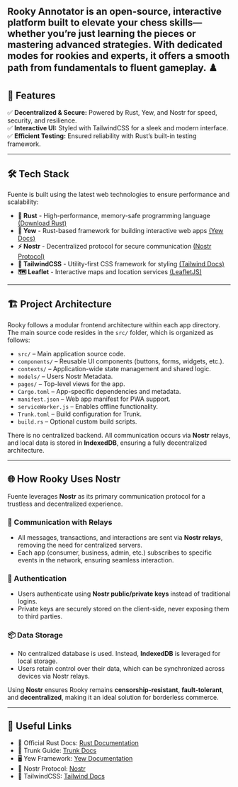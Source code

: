Rooky Annotator is an open-source, interactive platform built to elevate your chess skills—whether you’re just learning the pieces or mastering advanced strategies. With dedicated modes for rookies and experts, it offers a smooth path from fundamentals to fluent gameplay. ♟️
---

## 🚀 Features

✅ **Decentralized & Secure:** Powered by Rust, Yew, and Nostr for speed, security, and resilience.  
✅ **Interactive UI:** Styled with TailwindCSS for a sleek and modern interface.
✅ **Efficient Testing:** Ensured reliability with Rust’s built-in testing framework.  

---

## 🛠 Tech Stack

Fuente is built using the latest web technologies to ensure performance and scalability:

- **🦀 Rust** - High-performance, memory-safe programming language [(Download Rust)](https://www.rust-lang.org/learn/get-started)
- **🌿 Yew** - Rust-based framework for building interactive web apps [(Yew Docs)](https://yew.rs/docs/)
- **⚡ Nostr** - Decentralized protocol for secure communication [(Nostr Protocol)](https://nostr.com/)
- **🎨 TailwindCSS** - Utility-first CSS framework for styling [(Tailwind Docs)](https://tailwindcss.com/docs)
- **🗺️ Leaflet** - Interactive maps and location services [(LeafletJS)](https://leafletjs.com/)

---

## 🏗 Project Architecture

Rooky follows a modular frontend architecture within each app directory. The main source code resides in the `src/` folder, which is organized as follows:

- `src/` – Main application source code.
- `components/` – Reusable UI components (buttons, forms, widgets, etc.).
- `contexts/` – Application-wide state management and shared logic.
- `models/` – Users Nostr Metadata.
- `pages/` – Top-level views for the app.
- `Cargo.toml` – App-specific dependencies and metadata.
- `manifest.json` – Web app manifest for PWA support.
- `serviceWorker.js` – Enables offline functionality.
- `Trunk.toml` – Build configuration for Trunk.
- `build.rs` – Optional custom build scripts.

There is no centralized backend. All communication occurs via **Nostr** relays, and local data is stored in **IndexedDB**, ensuring a fully decentralized architecture.

---

## 🌐 How Rooky Uses Nostr

Fuente leverages **Nostr** as its primary communication protocol for a trustless and decentralized experience. 

### 🔗 Communication with Relays
- All messages, transactions, and interactions are sent via **Nostr relays**, removing the need for centralized servers.
- Each app (consumer, business, admin, etc.) subscribes to specific events in the network, ensuring seamless interaction.

### 🔑 Authentication
- Users authenticate using **Nostr public/private keys** instead of traditional logins.
- Private keys are securely stored on the client-side, never exposing them to third parties.

### 📦 Data Storage
- No centralized database is used. Instead, **IndexedDB** is leveraged for local storage.
- Users retain control over their data, which can be synchronized across devices via Nostr relays.

Using **Nostr** ensures Rooky remains **censorship-resistant**, **fault-tolerant**, and **decentralized**, making it an ideal solution for borderless commerce.

---

## 🔗 Useful Links

- 📜 Official Rust Docs: [Rust Documentation](https://doc.rust-lang.org/)
- 🔧 Trunk Guide: [Trunk Docs](https://trunkrs.dev/)
- 🖥️ Yew Framework: [Yew Documentation](https://yew.rs/docs/)
- 🔑 Nostr Protocol: [Nostr](https://nostr.com/)
- 🎨 TailwindCSS: [Tailwind Docs](https://tailwindcss.com/docs)